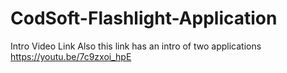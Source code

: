 # CodSoft-Flashlight-Application
Intro Video Link Also this link has an intro of two applications https://youtu.be/7c9zxoi_hpE
